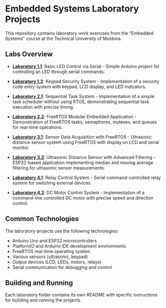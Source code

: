 # Embedded Systems Laboratory Projects

This repository contains laboratory work exercises from the "Embedded Systems" course at the Technical University of Moldova.

## Labs Overview

- **[Laboratory 1.1](./laboratory_1_1)**: Basic LED Control via Serial - Simple Arduino project for controlling an LED through serial commands.

- **[Laboratory 1.2](./laboratory_1_2)**: Keypad Security System - Implementation of a security code entry system with keypad, LCD display, and LED indicators.

- **[Laboratory 2.1](./laboratory_2_1)**: Sequential Task System - Implementation of a simple task scheduler without using RTOS, demonstrating sequential task execution with precise timing.

- **[Laboratory 2.2](./laboratory_2_2)**: FreeRTOS Modular Embedded Application - Demonstration of FreeRTOS tasks, semaphores, mutexes, and queues for real-time operations.

- **[Laboratory 3.1](./laboratory_3_1)**: Sensor Data Acquisition with FreeRTOS - Ultrasonic distance sensor system using FreeRTOS with display on LCD and serial monitor.

- **[Laboratory 3.2](./laboratory_3_2)**: Ultrasonic Distance Sensor with Advanced Filtering - ESP32-based application implementing median and moving average filtering for ultrasonic sensor measurements.

- **[Laboratory 4.1](./laboratory_4_1)**: Relay Control System - Serial command-controlled relay system for switching external devices.

- **[Laboratory 4.2](./laboratory_4_2)**: DC Motor Control System - Implementation of a command-line controlled DC motor with precise speed and direction control.

## Common Technologies

The laboratory projects use the following technologies:
- Arduino Uno and ESP32 microcontrollers
- PlatformIO and Arduino IDE development environments
- FreeRTOS real-time operating system
- Various sensors (ultrasonic, keypad)
- Output devices (LCD, LEDs, motors, relays)
- Serial communication for debugging and control

## Building and Running

Each laboratory folder contains its own README with specific instructions for building and running the projects.
